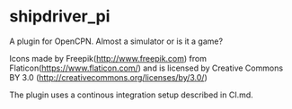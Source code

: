 # shipdriver_pi
A plugin for OpenCPN. Almost a simulator or is it a game?


Icons made by Freepik(http://www.freepik.com) from Flaticon(https://www.flaticon.com/) and is licensed by Creative Commons BY 3.0 (http://creativecommons.org/licenses/by/3.0/)

The plugin uses a continous integration setup described in CI.md.
